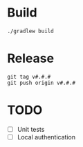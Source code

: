 # Build

```shell
./gradlew build
```

# Release

```shell
git tag v#.#.#
git push origin v#.#.#
```

# TODO

- [ ] Unit tests
- [ ] Local authentication
